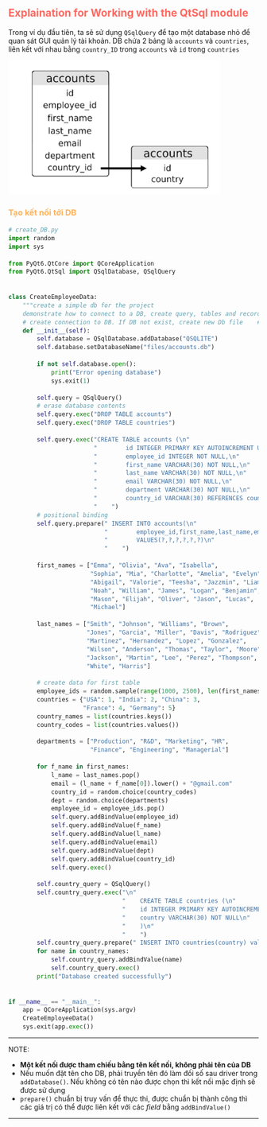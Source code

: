 
## <span style="color:rgb(255, 105, 97)">Explaination for Working with the QtSql module</span> 

Trong ví dụ đầu tiên, ta sẽ sử dụng `QSqlQuery` để tạo một database nhỏ để quan sát GUI quản lý tài khoản. DB chứa 2 bảng là `accounts` và `countries`, liên kết với nhau bằng `country_ID` trong `accounts` và `id` trong `countries`

![](Pasted%20image%2020241006151459.png)

### <span style="color:rgb(255, 179, 91)">Tạo kết nối tới DB</span> 

```python
# create_DB.py
import random  
import sys  
  
from PyQt6.QtCore import QCoreApplication  
from PyQt6.QtSql import QSqlDatabase, QSqlQuery  
  
  
class CreateEmployeeData:  
    """create a simple db for the project  
    demonstrate how to connect to a DB, create query, tables and records in table    """  
    # create connection to DB. If DB not exist, create new Db file    # using SQLite ver3 driver    
    def __init__(self):  
        self.database = QSqlDatabase.addDatabase("QSQLITE")  
        self.database.setDatabaseName("files/accounts.db")  
  
        if not self.database.open():  
            print("Error opening database")  
            sys.exit(1)  
  
        self.query = QSqlQuery()  
        # erase database contents  
        self.query.exec("DROP TABLE accounts")  
        self.query.exec("DROP TABLE countries")  
  
        self.query.exec("CREATE TABLE accounts (\n"  
                        "        id INTEGER PRIMARY KEY AUTOINCREMENT UNIQUE NOT NULL,\n"  
                        "        employee_id INTEGER NOT NULL,\n"  
                        "        first_name VARCHAR(30) NOT NULL,\n"  
                        "        last_name VARCHAR(30) NOT NULL,\n"  
                        "        email VARCHAR(30) NOT NULL,\n"  
                        "        department VARCHAR(30) NOT NULL,\n"  
                        "        country_id VARCHAR(30) REFERENCES countries(id))\n"  
                        "    ")  
        # positional binding  
        self.query.prepare(" INSERT INTO accounts(\n"  
                           "        employee_id,first_name,last_name,email,department,country_id)\n"  
                           "        VALUES(?,?,?,?,?,?)\n"  
                           "    ")  
  
        first_names = ["Emma", "Olivia", "Ava", "Isabella",  
                       "Sophia", "Mia", "Charlotte", "Amelia", "Evelyn",  
                       "Abigail", "Valorie", "Teesha", "Jazzmin", "Liam",  
                       "Noah", "William", "James", "Logan", "Benjamin",  
                       "Mason", "Elijah", "Oliver", "Jason", "Lucas",  
                       "Michael"]  
  
        last_names = ["Smith", "Johnson", "Williams", "Brown",  
                      "Jones", "Garcia", "Miller", "Davis", "Rodriguez",  
                      "Martinez", "Hernandez", "Lopez", "Gonzalez",  
                      "Wilson", "Anderson", "Thomas", "Taylor", "Moore",  
                      "Jackson", "Martin", "Lee", "Perez", "Thompson",  
                      "White", "Harris"]  
  
        # create data for first table  
        employee_ids = random.sample(range(1000, 2500), len(first_names))  
        countries = {"USA": 1, "India": 2, "China": 3,  
                     "France": 4, "Germany": 5}  
        country_names = list(countries.keys())  
        country_codes = list(countries.values())  
  
        departments = ["Production", "R&D", "Marketing", "HR",  
                       "Finance", "Engineering", "Managerial"]  
  
        for f_name in first_names:  
            l_name = last_names.pop()  
            email = (l_name + f_name[0]).lower() + "@gmail.com"  
            country_id = random.choice(country_codes)  
            dept = random.choice(departments)  
            employee_id = employee_ids.pop()  
            self.query.addBindValue(employee_id)  
            self.query.addBindValue(f_name)  
            self.query.addBindValue(l_name)  
            self.query.addBindValue(email)  
            self.query.addBindValue(dept)  
            self.query.addBindValue(country_id)  
            self.query.exec()  
  
        self.country_query = QSqlQuery()  
        self.country_query.exec("\n"  
                                "    CREATE TABLE countries (\n"  
                                "    id INTEGER PRIMARY KEY AUTOINCREMENT UNIQUE NOT NULL,\n"  
                                "    country VARCHAR(30) NOT NULL\n"  
                                "    )\n"  
                                "    ")  
        self.country_query.prepare(" INSERT INTO countries(country) values (?)")  
        for name in country_names:  
            self.country_query.addBindValue(name)  
            self.country_query.exec()  
        print("Database created successfully")  
  
  
if __name__ == "__main__":  
    app = QCoreApplication(sys.argv)  
    CreateEmployeeData()  
    sys.exit(app.exec())
```

---
NOTE: 
-  **Một kết nối được tham chiếu bằng tên kết nối, không phải tên của DB**
- Nếu muốn đặt tên cho DB, phải truyền tên đó làm đối số sau driver trong `addDatabase()`. Nếu không có tên nào được chọn thì kết nối mặc định sẽ được sử dụng
- `prepare()` chuẩn bị truy vấn để thực thi, được chuẩn bị thành công thì các giá trị có thể được liên kết với các _field_ bằng `addBindValue()`
---

## 